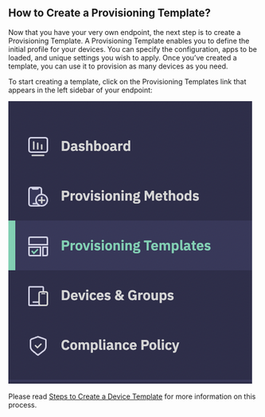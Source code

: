 ## How to Create a Provisioning Template?

Now that you have your very own endpoint, the next step is to create a Provisioning Template. A Provisioning Template enables you to define the initial profile for your devices. You can specify the configuration, apps to be loaded, and unique settings you wish to apply. Once you’ve created a template, you can use it to provision as many devices as you need.

To start creating a template, click on the Provisioning Templates link that appears in the left sidebar of your endpoint:

![](./images/ProvisioningTemplate_Selection.png)

Please read  [Steps to Create a Device Template](../provisioning-template/createtemplate.md)  for more information on this process.